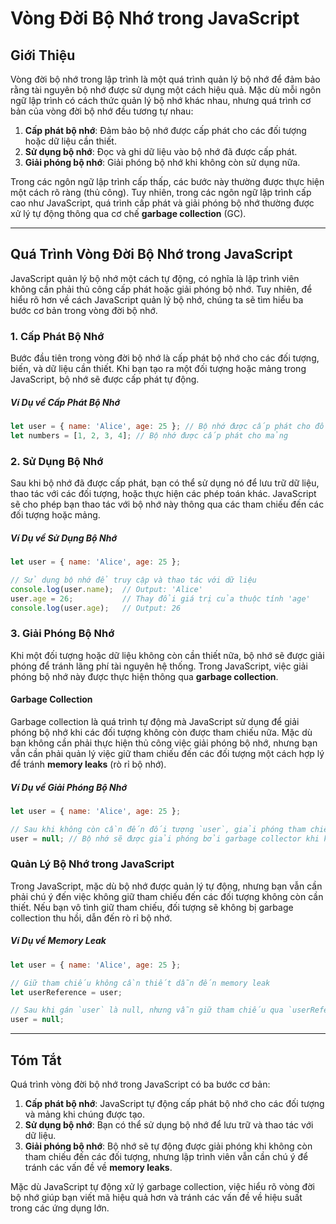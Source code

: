 # Vòng Đời Bộ Nhớ trong JavaScript

## Giới Thiệu

Vòng đời bộ nhớ trong lập trình là một quá trình quản lý bộ nhớ để đảm bảo rằng tài nguyên bộ nhớ được sử dụng một cách hiệu quả. Mặc dù mỗi ngôn ngữ lập trình có cách thức quản lý bộ nhớ khác nhau, nhưng quá trình cơ bản của vòng đời bộ nhớ đều tương tự nhau:

1. **Cấp phát bộ nhớ**: Đảm bảo bộ nhớ được cấp phát cho các đối tượng hoặc dữ liệu cần thiết.
2. **Sử dụng bộ nhớ**: Đọc và ghi dữ liệu vào bộ nhớ đã được cấp phát.
3. **Giải phóng bộ nhớ**: Giải phóng bộ nhớ khi không còn sử dụng nữa.

Trong các ngôn ngữ lập trình cấp thấp, các bước này thường được thực hiện một cách rõ ràng (thủ công). Tuy nhiên, trong các ngôn ngữ lập trình cấp cao như JavaScript, quá trình cấp phát và giải phóng bộ nhớ thường được xử lý tự động thông qua cơ chế **garbage collection** (GC).

---

## Quá Trình Vòng Đời Bộ Nhớ trong JavaScript

JavaScript quản lý bộ nhớ một cách tự động, có nghĩa là lập trình viên không cần phải thủ công cấp phát hoặc giải phóng bộ nhớ. Tuy nhiên, để hiểu rõ hơn về cách JavaScript quản lý bộ nhớ, chúng ta sẽ tìm hiểu ba bước cơ bản trong vòng đời bộ nhớ.

### 1. Cấp Phát Bộ Nhớ

Bước đầu tiên trong vòng đời bộ nhớ là cấp phát bộ nhớ cho các đối tượng, biến, và dữ liệu cần thiết. Khi bạn tạo ra một đối tượng hoặc mảng trong JavaScript, bộ nhớ sẽ được cấp phát tự động.

##### Ví Dụ về Cấp Phát Bộ Nhớ

```javascript
let user = { name: 'Alice', age: 25 }; // Bộ nhớ được cấp phát cho đối tượng
let numbers = [1, 2, 3, 4]; // Bộ nhớ được cấp phát cho mảng
```

### 2. Sử Dụng Bộ Nhớ

Sau khi bộ nhớ đã được cấp phát, bạn có thể sử dụng nó để lưu trữ dữ liệu, thao tác với các đối tượng, hoặc thực hiện các phép toán khác. JavaScript sẽ cho phép bạn thao tác với bộ nhớ này thông qua các tham chiếu đến các đối tượng hoặc mảng.

##### Ví Dụ về Sử Dụng Bộ Nhớ

```javascript
let user = { name: 'Alice', age: 25 };

// Sử dụng bộ nhớ để truy cập và thao tác với dữ liệu
console.log(user.name);  // Output: 'Alice'
user.age = 26;           // Thay đổi giá trị của thuộc tính 'age'
console.log(user.age);   // Output: 26
```

### 3. Giải Phóng Bộ Nhớ

Khi một đối tượng hoặc dữ liệu không còn cần thiết nữa, bộ nhớ sẽ được giải phóng để tránh lãng phí tài nguyên hệ thống. Trong JavaScript, việc giải phóng bộ nhớ này được thực hiện thông qua **garbage collection**.

#### Garbage Collection

Garbage collection là quá trình tự động mà JavaScript sử dụng để giải phóng bộ nhớ khi các đối tượng không còn được tham chiếu nữa. Mặc dù bạn không cần phải thực hiện thủ công việc giải phóng bộ nhớ, nhưng bạn vẫn cần phải quản lý việc giữ tham chiếu đến các đối tượng một cách hợp lý để tránh **memory leaks** (rò rỉ bộ nhớ).

##### Ví Dụ về Giải Phóng Bộ Nhớ

```javascript
let user = { name: 'Alice', age: 25 };

// Sau khi không còn cần đến đối tượng `user`, giải phóng tham chiếu
user = null; // Bộ nhớ sẽ được giải phóng bởi garbage collector khi không còn tham chiếu đến đối tượng
```

### Quản Lý Bộ Nhớ trong JavaScript

Trong JavaScript, mặc dù bộ nhớ được quản lý tự động, nhưng bạn vẫn cần phải chú ý đến việc không giữ tham chiếu đến các đối tượng không còn cần thiết. Nếu bạn vô tình giữ tham chiếu, đối tượng sẽ không bị garbage collection thu hồi, dẫn đến rò rỉ bộ nhớ.

##### Ví Dụ về Memory Leak

```javascript
let user = { name: 'Alice', age: 25 };

// Giữ tham chiếu không cần thiết dẫn đến memory leak
let userReference = user;

// Sau khi gán `user` là null, nhưng vẫn giữ tham chiếu qua `userReference`, bộ nhớ không được giải phóng
user = null;
```

---

## Tóm Tắt

Quá trình vòng đời bộ nhớ trong JavaScript có ba bước cơ bản: 

1. **Cấp phát bộ nhớ**: JavaScript tự động cấp phát bộ nhớ cho các đối tượng và mảng khi chúng được tạo.
2. **Sử dụng bộ nhớ**: Bạn có thể sử dụng bộ nhớ để lưu trữ và thao tác với dữ liệu.
3. **Giải phóng bộ nhớ**: Bộ nhớ sẽ tự động được giải phóng khi không còn tham chiếu đến các đối tượng, nhưng lập trình viên vẫn cần chú ý để tránh các vấn đề về **memory leaks**.

Mặc dù JavaScript tự động xử lý garbage collection, việc hiểu rõ vòng đời bộ nhớ giúp bạn viết mã hiệu quả hơn và tránh các vấn đề về hiệu suất trong các ứng dụng lớn.
